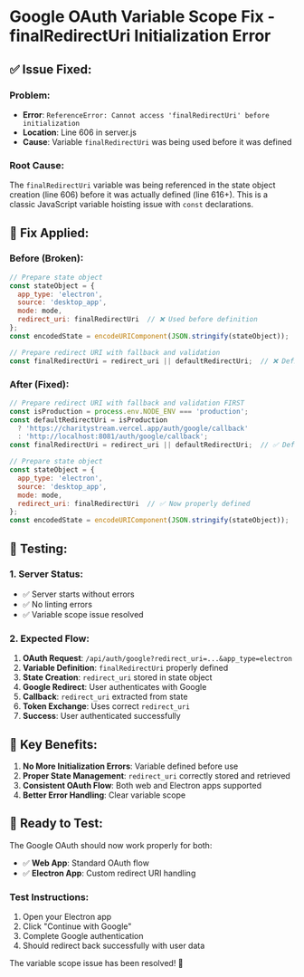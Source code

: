 # Google OAuth Variable Scope Fix - finalRedirectUri Initialization Error

## ✅ **Issue Fixed:**

### **Problem:**
- **Error**: `ReferenceError: Cannot access 'finalRedirectUri' before initialization`
- **Location**: Line 606 in server.js
- **Cause**: Variable `finalRedirectUri` was being used before it was defined

### **Root Cause:**
The `finalRedirectUri` variable was being referenced in the state object creation (line 606) before it was actually defined (line 616+). This is a classic JavaScript variable hoisting issue with `const` declarations.

## 🔧 **Fix Applied:**

### **Before (Broken):**
```javascript
// Prepare state object
const stateObject = { 
  app_type: 'electron', 
  source: 'desktop_app',
  mode: mode,
  redirect_uri: finalRedirectUri  // ❌ Used before definition
};
const encodedState = encodeURIComponent(JSON.stringify(stateObject));

// Prepare redirect URI with fallback and validation
const finalRedirectUri = redirect_uri || defaultRedirectUri;  // ❌ Defined too late
```

### **After (Fixed):**
```javascript
// Prepare redirect URI with fallback and validation FIRST
const isProduction = process.env.NODE_ENV === 'production';
const defaultRedirectUri = isProduction 
  ? 'https://charitystream.vercel.app/auth/google/callback'
  : 'http://localhost:8081/auth/google/callback';
const finalRedirectUri = redirect_uri || defaultRedirectUri;  // ✅ Defined first

// Prepare state object
const stateObject = { 
  app_type: 'electron', 
  source: 'desktop_app',
  mode: mode,
  redirect_uri: finalRedirectUri  // ✅ Now properly defined
};
const encodedState = encodeURIComponent(JSON.stringify(stateObject));
```

## 🧪 **Testing:**

### **1. Server Status:**
- ✅ Server starts without errors
- ✅ No linting errors
- ✅ Variable scope issue resolved

### **2. Expected Flow:**
1. **OAuth Request**: `/api/auth/google?redirect_uri=...&app_type=electron`
2. **Variable Definition**: `finalRedirectUri` properly defined
3. **State Creation**: `redirect_uri` stored in state object
4. **Google Redirect**: User authenticates with Google
5. **Callback**: `redirect_uri` extracted from state
6. **Token Exchange**: Uses correct `redirect_uri`
7. **Success**: User authenticated successfully

## 🎯 **Key Benefits:**

1. **No More Initialization Errors**: Variable defined before use
2. **Proper State Management**: `redirect_uri` correctly stored and retrieved
3. **Consistent OAuth Flow**: Both web and Electron apps supported
4. **Better Error Handling**: Clear variable scope

## 🚀 **Ready to Test:**

The Google OAuth should now work properly for both:
- ✅ **Web App**: Standard OAuth flow
- ✅ **Electron App**: Custom redirect URI handling

### **Test Instructions:**
1. Open your Electron app
2. Click "Continue with Google"
3. Complete Google authentication
4. Should redirect back successfully with user data

The variable scope issue has been resolved! 🎉

